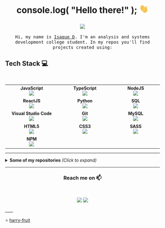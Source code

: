 # <p align="center"> console.log( "Hello there!" ); <img src="https://raw.githubusercontent.com/parth-27/parth-27/master/Hi.gif" width="30px"></p>

<p align="center"><img width=50% src="https://wompampsupport.azureedge.net/fetchimage?siteId=7575&v=2&jpgQuality=100&width=700&url=https%3A%2F%2Fi.kym-cdn.com%2Fentries%2Ficons%2Ffacebook%2F000%2F021%2F807%2Fig9OoyenpxqdCQyABmOQBZDI0duHk2QZZmWg2Hxd4ro.jpg"></p>

<p align="center"><samp>Hi, my name is <a href="https://github.com/harry-fruit" target="_blank">Isaque D</a>. I'm an analysis and systems development college student. In my repos you'll find projects created using:</samp></p>

## Tech Stack :computer:

<br>
<table>
<tbody>
 <tr>
<td align="center" width="500px">
<span><b><center>JavaScript</center></b></span> 
<img height=65px src="https://img.icons8.com/color/2x/javascript.png"> 
</td>

<td align="center" width="500px">
<span><b><center>TypeScript</center></b></span> 
<img height="65px" src="https://img.icons8.com/color/48/000000/typescript.png">
</td>

<td align="center" width="500px">
<span><b><center>NodeJS</center></b></span> 
<img height=65px src="https://img.icons8.com/color/2x/nodejs.png"> 
</td>
</tr>

<tr>
<td align="center">
<span><b><center>ReactJS</center></b></span> 
<img height=65px src="https://img.icons8.com/ultraviolet/2x/react.png"> 
</td>

<td align="center">
<span><b><center>Python</center></b></span> 
<img height=65px src="https://img.icons8.com/color/2x/python.png"> 
</td>
  
<td align="center">
<span><b><center>SQL</center></b></span> 
<img height=65px src="https://img.icons8.com/ios-filled/2x/sql.png"> 
</td>
</tr>

<tr>
<td align="center">
<span><b><center>Visual Studio Code</center></b></span> 
<img height=65px src="https://img.icons8.com/color/48/000000/visual-studio-code-2019.png"> 
</td>

<td align="center">
<span><b><center>Git</center></b></span> 
<img height=65px src="https://img.icons8.com/ios-glyphs/2x/github-2.png"> 
</td>

<td align="center">
<span><b><center>MySQL</center></b></span> 
<img height=65px src="https://img.icons8.com/fluent/48/000000/mysql-logo.png"> 
</td>
</tr>

<tr>
<td align="center">
<span><b><center>HTML5</center></b></span> 
<img height="65px" src="https://img.icons8.com/color/2x/html-5.png">
</td>

<td align="center" >
<span><b><center>CSS3</center></b></span> 
<img height=65px src="https://img.icons8.com/color/64/000000/css3.png"> 
</td>

<td align="center">
<span><b><center>SASS</center></b></span> 
<img height=65px src="https://img.icons8.com/color/96/000000/sass.png"> 
</td>
</tr>
  
<tr>
<td align="center">
<span><b><center>NPM</center></b></span> 
<img height=65px src="https://img.icons8.com/color/96/000000/npm.png"> 
</td>
</tr>
    

</tbody>
</table>

____

<details>
  
<summary>
  <b>Some of my repositories</b> <i>(Click to expand)</i>
</summary>

### Web Applications
<ul>
  <li><a href="https://github.com/harry-fruit/Gym">SPA - Gym</a></li>
  <li><a href="https://github.com/harry-fruit/Real-estate">SPA - Real State</a></li>
  <li><a href="https://github.com/harry-fruit/Cozinha-Bras-Cubas">Brás Cubas's Kitchen</a></li>
</ul>
  
  ### Desktop Applications
  <ul>
    <li><a href="https://github.com/harry-fruit/Conversor-de-bases">Base Converter</a></li>
  </ul>

</details>

____

<h3 align="center">Reach me on 📫</h3>
<br>
<p align="center">
<a href="https://www.linkedin.com/in/isaque-d-moreira-578697191/"><img src="https://img.shields.io/badge/linkedin-%230077B5.svg?&style=for-the-badge&logo=linkedin&logoColor=white"/></a>
<a href="https://www.instagram.com/isaq.js/"><img src="https://img.shields.io/badge/instagram-%23E4405F.svg?&style=for-the-badge&logo=instagram&logoColor=white"/></a>
</p>
____
<p align="center">

⭐️ [harry-fruit](https://github.com/harry-fruit)
 
</p>

